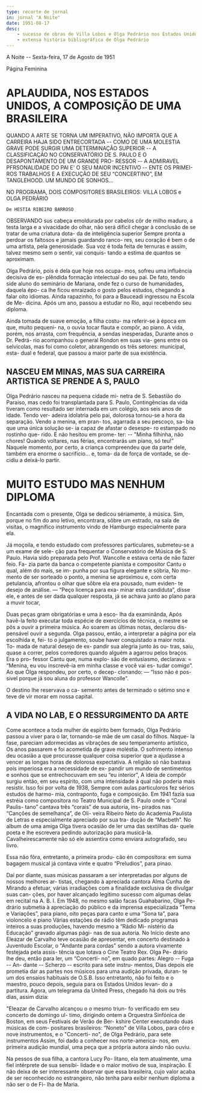 ```yaml
---
type: recorte de jornal
in: jornal "A Noite"
date: 1951-08-17
desc:
    - sucesso de obras de Villa Lobos e Olga Pedrário nos Estados Unidos
    - extensa história bibliográfica de Olga Pedrário
---
```


A Noite -- Sexta-feira, 17 de Agosto de 1951

Página Feminina

# APLAUDIDA, NOS ESTADOS UNIDOS, A COMPOSIÇÃO DE UMA BRASILEIRA

QUANDO A ARTE SE TORNA UM IMPERATIVO, NÃO IMPORTA QUE A CARREIRA HAJA SIDO ENTRECORTADA
 --  COMO DE UMA MOLESTIA GRAVE PODE SURGIR UMA DETERMINAÇÃO SUPERIOR  -- A
CLASSIFICAÇÃO NO CONSERVATÓRIO DE S. PAULO E O DESAPONTAMENTO DE UM GRANDE PRO-
RESSOR -- A ADMIRAVEL PFRSONALIDADE DO PAI E' O SEU MAIOR INCENTIVO -- ENTE OS PRIMEI-
ROS TRABALHOS E A EXECUÇÃO DE SEU “CONCERTINO”, EM TANGLEHOOD. UM MUNDO DE SONHOS...

NO PROGRAMA, DOIS COMPOSITORES BRASILEIROS: VILLA LOBOS e OLGA PEDRÁRIO


    De HESTIA RIBEIRO BARROSO


OBSERVANDO sus cabeça emoldurada por
cabelos côr de milho maduro, a testa larga e
a vivacidade do olhar, não será dificil chegar
à conclusão de se tratar de uma criatura dota-
da de inteligência superior Sempre pronta a
perdoar os faltosos e jamais guardando ranco-
res, seu coração é bem o de uma artista, pela
generosidade. Sua voz é toda feita de ternuras
e assim, talvez mesmo sem o sentir, vai conquis-
tando a estima de quantos se aproximam.

Olga Pedrário, poís é dela que hoje nos ocupa-
mos, sofreu uma influência decisiva de es-
plêndida formação intelectual do seu pai. De
fato, tendo side aluno do seminário de Mariana,
onde fez o curso de humanidades, daquela épo-
ca lhe ficou enraizado o gosto pelos estudos,
chegando a falar oito idiomas. Ainda rapazinho,
foi para a Bauceadi ingressou na Escola de Me-
dicina. Após um ano, passou a estudar no Rio,
aqui recebendo seu diploma.

Ainda tomada de suave emoção, a filha costu-
ma referir-se à época em que, muito pequeni-
na, o ouvia tocar flauta e compôr, ao piano. A
vida, porém, nos arrasta, com frequência, a
sendas inesperadas, Durante anos o Dr. Pedrá-
rio acompanhou o general Rondon em suas via-
gens entre os selvicolas, mas foi como coletor,
abrangendo os três setores: municipal, esta-
dual e federal, que passou a maior parte de sua
existência.

## NASCEU EM MINAS, MAS SUA CARREIRA ARTISTICA SE PRENDE A S, PAULO

Olga Pedrário nasceu na pequena cidade mi-
netra de S. Sebastião do Paraiso, mas cedo foi
transplantada para S. Paulo, Contingências da
vida tiveram como resultado ser internada em
um colégio, aos seis anos de idade. Tendo ver-
adeira idolatria pelo pai, dolorosa tornou-se a
hora da separação. Vendo a menina, em pran-
tos, agarrada a seu pescoço, sa-
bia que uma única solução se-
ia capaz de afastar o desespe-
ro estampado no rostinho que-
rido. E não hesitou em prome-
ter: -- "Minha filhinha, não
chores! Quando voltares, nas
férias, encontrarás um piano,
só teu!” Naquele momento, por
certo, a criança compreendeu
que da parte dele, também era
enorme o sacrificio... e, toma-
da de força de vontade, se de-
cidiu a deixá-lo partir.

# MUITO ESTUDO MAS NENHUM DIPLOMA

Encantada com o presente, Olga se dedicou
sériamente, à música. Sim, porque no fim do
ano letivo, encontrara, sôbre um estrado, na
sala de visitas, o magnífico instrumento vindo
de Hamburgo especialmente para ela.

Já moçoila, e tendo estudado com professores
particulares, submeteu-se a um exame de sele-
ção para frequentar o Conservatório de Música
de S. Pauio. Havia sído preparada pelo Prof.
Wancolle e estava certa de não fazer feio. Fa-
zia parte da banca o competente pianísta e
compositor Cantu o qual, além do mais, se im-
punha por sua figura elegante e sóbria, No mo-
mento de ser sorteado o ponto, a menina se
aproximou e, com certa petulancia, afrontou o
olhar que sôbre ela era pousado, num eviden-
te desejo de análise. — “Peço licença para exa-
minar esta candiduta”, disse ele, e antes de ser
dada qualquer resposta, já se achava junto ao
plano para a muvir tocar,

Duas peças gram obrigatórias e uma à esco-
lha da examinânda, Após havê-la feito executar
toda espécie de exercicios de técnica, o mestre
se  pôs a ouvir a primeira música. Ao soarem
as últimas notas, declarou dis-
pensável ouvir a segunda. Olga
passou, então, a interpretar a
página por ela escolhida e, fei-
to o julgamento, soube haver
conquistado a maior nota. To-
mada de natural desejo de ex-
pandir sua alegria junto às ou-
tras, saíu, quase a correr, pelos
corredores quando alguém a
agarrou pelos braços. Era o pro-
fessor Cantu que, numa explo-
são de entusiasmo, declarava:
= “Menina, eu vou inscrevê-ia
em minha classe e você vai es-
tudar comigo”. Ao que Olga
respondeu, por certo, o decep-
clonando: — “Isso não é pos-
sivel porque já sou aluna do
professor Wancolle".

O destino lhe reservava o ca-
semento antes de terminado o
sétimo sno e teve de vir morar
em nossa capital.


## A VIDA NO LAB, E O RESSURGIMENTO DA ARTE

Come acontece a toda mulher de espírito bem
formado, Olga Pedrário passou a viver para o lar,
tornando-se mãe de um casal do filhos. Naque-
la fase, pareciam adormecidas as vibrações de
seu temperamento artístico, Os anos passarem e
foi acometida de grave moléstia. O sofrimento
intenso deu ocasião a que procurasse qualquer
coisa superior que a ajudasse a vencer as longas
horas de dolorosa expectativa. A religião só não
bastava pois imperiosa era a necessidade de ex-
pandir um mundo de sentimentos e sonhos que
se entrechocuvam em seu “eu interior", A
ideia de compôr surgiu então, em seu espírito,
com uma intensidade à qual não poderia mais
resistir. Isso foi por volta de 1938, Sempre com
aulas particuloros fez sérios estudos de harmo-
mia, contraponto, fuga e composição. Em 1941
fazia sua estréia como compositora no Teatro
Municipal de S. Paulo onde o “Coral Paulis-
tano” cantava três “corais” de sua autoria, ins-
pirados nas “Canções de semelhança”, de Oli-
veira Ribeiro Neto do Academia Paulista de
Letras e especialmente apreciado por sua tra-
dução de “Macbeth”. No album de uma amiga
Olga tivera ocasião de ler uma das sextilhas da-
quele poeta e lhe escrevera pedindo autorização
para musicá-la. Cavalheirescamente não só ele
assentira como enviara autografado, seu livro.

Essa não fôra, entretanto, a primeira produ-
cão én compositora: em suma bagagem musical
já contava vinte e quatro “Preludios”, para
pinao.

Daí por diante, suas músicas passaram a ser
interpretadas por alguns de nossos melhores ar-
tistas, chegando à apreciada cantora Alma Cunha
de Mirando a efetuar, várias irradiações com
a finalidade exclusiva de divulgar suas can-
ções, por haver alcançado legitimo sucesso com
algumas delas em recital na A. B. I.   Em 1948,
no mesmo salão facas Guahabarino, Olga Pe-
drário submetia à apreciação do público e da
imprensa especializada “Tema e Variações”,
para piano, oito peças para canto e uma “Sona
ta”, para violoncelo e piano Várias estações
de rádio têm dedicado programas inteiros a
suas produções, havendo mesmo a “Rádio Mi-
nistério da Educação” gravado algumas pági-
nas de sua autoria.
No Início deste ano Eleazar de Carvalho teve
ocasião de apresentar, em concerto destinado
à Juventudo Escolar, o "Andante para cordas"
sendo a autora vivamente festejada pela assis-
tência que lotava o Cine Teatro Rex. Olga Pe-
drário lhe deu, então para ler, um “Concerti-
no”, em quado partes: Alegro -- Fuga -- An-
dante -- Scherzo -- escrito para sete instru-
mentos, Dias depois ele prometia dar as partes
nos músicos para uma audição privada, duran-
te um dos ensaios habituais de O.S.B. Isso
entretanto, não foi feito e o maestro, pouco
depois, seguia para os Estados Unidos levan-
do a partitura. Agora, um telegrama da United
Press, chegado há dois ou três dias, assim dizia:

"Eleazar de Carvalho alcançou o o mesmo  triun-
fo verificado em seu concerto de domingo ul-
timo, dirigindo ontem a Orquestra Sinfónica de
Boston, em seus Festivais de Verão de Ber-
kshire Center executando duas músicas de com-
positares brasileiros: “Noneto" de Villa Lobos,
para côro e nove instrumentos, e o "Concerti-
no", de Olga Pedrário, para sete instrumentos
Assim, foi dado a conhecer nos norte-america-
nos, em primeira audição mundial, uma peça
que a própria autora aindo não ouviu.

Na pessos de sua filha, a cantora Lucy Po-
litano, ela tem atualmente, uma
fiel intérprete de sua sensibi-
lidade e o maior motivo de sua,
inspiração. E não deixa de ser
interessante observar que essa
brasileira, cujo valor acaba de
ser reconhecido no estrangeiro, 
não tenha para exibir nenhum
diploma a não ser o de Fi-
lha de Maria.
